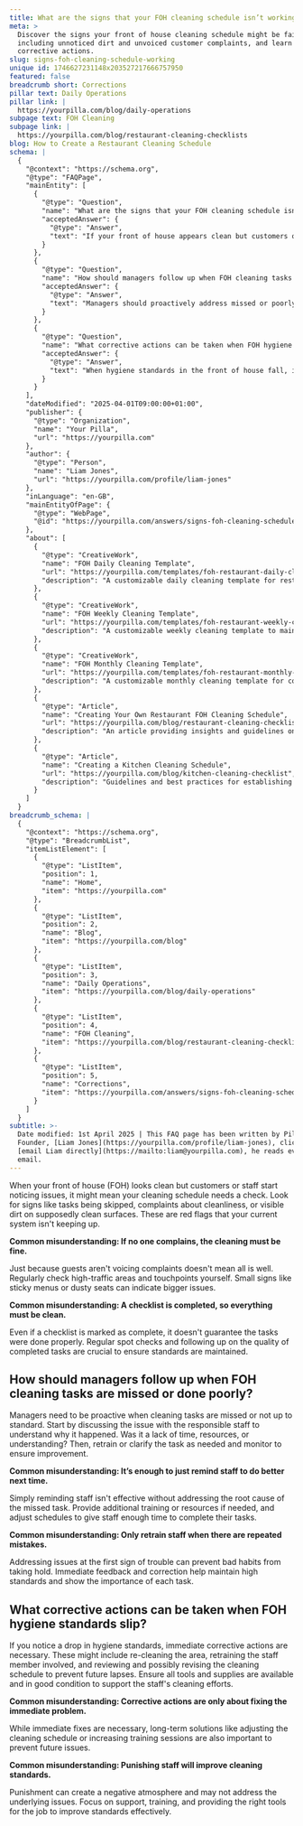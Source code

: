 ```yaml
---
title: What are the signs that your FOH cleaning schedule isn’t working?
meta: >
  Discover the signs your front of house cleaning schedule might be failing,
  including unnoticed dirt and unvoiced customer complaints, and learn effective
  corrective actions.
slug: signs-foh-cleaning-schedule-working
unique id: 1746627231148x203527217666757950
featured: false
breadcrumb short: Corrections
pillar text: Daily Operations
pillar link: |
  https://yourpilla.com/blog/daily-operations
subpage text: FOH Cleaning
subpage link: |
  https://yourpilla.com/blog/restaurant-cleaning-checklists
blog: How to Create a Restaurant Cleaning Schedule
schema: |
  {
    "@context": "https://schema.org",
    "@type": "FAQPage",
    "mainEntity": [
      {
        "@type": "Question",
        "name": "What are the signs that your FOH cleaning schedule isn’t working?",
        "acceptedAnswer": {
          "@type": "Answer",
          "text": "If your front of house appears clean but customers or staff report issues, this may suggest a problem with your cleaning schedule. Indicators of an ineffective cleaning schedule include skipped tasks, customer complaints about cleanliness, or visibly dirty surfaces that should be clean."
        }
      },
      {
        "@type": "Question",
        "name": "How should managers follow up when FOH cleaning tasks are missed or done poorly?",
        "acceptedAnswer": {
          "@type": "Answer",
          "text": "Managers should proactively address missed or poorly executed cleaning tasks by first discussing the issue with the responsible staff to ascertain the reasons behind the oversight. It may be necessary to retrain staff, clarify expectations, or adjust their schedules to ensure tasks are completed to the required standard."
        }
      },
      {
        "@type": "Question",
        "name": "What corrective actions can be taken when FOH hygiene standards slip?",
        "acceptedAnswer": {
          "@type": "Answer",
          "text": "When hygiene standards in the front of house fall, immediate corrective actions are vital. These actions might include re-cleaning affected areas, retraining the involved staff members, and revising the cleaning schedule to prevent further lapses. Ensuring that all cleaning tools and supplies are readily available and in good condition is also important."
        }
      }
    ],
    "dateModified": "2025-04-01T09:00:00+01:00",
    "publisher": {
      "@type": "Organization",
      "name": "Your Pilla",
      "url": "https://yourpilla.com"
    },
    "author": {
      "@type": "Person",
      "name": "Liam Jones",
      "url": "https://yourpilla.com/profile/liam-jones"
    },
    "inLanguage": "en-GB",
    "mainEntityOfPage": {
      "@type": "WebPage",
      "@id": "https://yourpilla.com/answers/signs-foh-cleaning-schedule-working"
    },
    "about": [
      {
        "@type": "CreativeWork",
        "name": "FOH Daily Cleaning Template",
        "url": "https://yourpilla.com/templates/foh-restaurant-daily-cleaning",
        "description": "A customizable daily cleaning template for restaurant front-of-house areas."
      },
      {
        "@type": "CreativeWork",
        "name": "FOH Weekly Cleaning Template",
        "url": "https://yourpilla.com/templates/foh-restaurant-weekly-cleaning",
        "description": "A customizable weekly cleaning template to maintain high cleanliness standards in food establishments."
      },
      {
        "@type": "CreativeWork",
        "name": "FOH Monthly Cleaning Template",
        "url": "https://yourpilla.com/templates/foh-restaurant-monthly-cleaning",
        "description": "A customizable monthly cleaning template for comprehensive and thorough cleaning of front-of-house areas."
      },
      {
        "@type": "Article",
        "name": "Creating Your Own Restaurant FOH Cleaning Schedule",
        "url": "https://yourpilla.com/blog/restaurant-cleaning-checklists",
        "description": "An article providing insights and guidelines on developing effective FOH cleaning schedules for restaurants."
      },
      {
        "@type": "Article",
        "name": "Creating a Kitchen Cleaning Schedule",
        "url": "https://yourpilla.com/blog/kitchen-cleaning-checklist",
        "description": "Guidelines and best practices for establishing a comprehensive kitchen cleaning schedule."
      }
    ]
  }
breadcrumb_schema: |
  {
    "@context": "https://schema.org",
    "@type": "BreadcrumbList",
    "itemListElement": [
      {
        "@type": "ListItem",
        "position": 1,
        "name": "Home",
        "item": "https://yourpilla.com"
      },
      {
        "@type": "ListItem",
        "position": 2,
        "name": "Blog",
        "item": "https://yourpilla.com/blog"
      },
      {
        "@type": "ListItem",
        "position": 3,
        "name": "Daily Operations",
        "item": "https://yourpilla.com/blog/daily-operations"
      },
      {
        "@type": "ListItem",
        "position": 4,
        "name": "FOH Cleaning",
        "item": "https://yourpilla.com/blog/restaurant-cleaning-checklists"
      },
      {
        "@type": "ListItem",
        "position": 5,
        "name": "Corrections",
        "item": "https://yourpilla.com/answers/signs-foh-cleaning-schedule-working"
      }
    ]
  }
subtitle: >-
  Date modified: 1st April 2025 | This FAQ page has been written by Pilla
  Founder, [Liam Jones](https://yourpilla.com/profile/liam-jones), click to
  [email Liam directly](https://mailto:liam@yourpilla.com), he reads every
  email.
---
```

When your front of house (FOH) looks clean but customers or staff start noticing issues, it might mean your cleaning schedule needs a check. Look for signs like tasks being skipped, complaints about cleanliness, or visible dirt on supposedly clean surfaces. These are red flags that your current system isn't keeping up.

**Common misunderstanding: If no one complains, the cleaning must be fine.**

Just because guests aren't voicing complaints doesn't mean all is well. Regularly check high-traffic areas and touchpoints yourself. Small signs like sticky menus or dusty seats can indicate bigger issues.

**Common misunderstanding: A checklist is completed, so everything must be clean.**

Even if a checklist is marked as complete, it doesn't guarantee the tasks were done properly. Regular spot checks and following up on the quality of completed tasks are crucial to ensure standards are maintained.

## How should managers follow up when FOH cleaning tasks are missed or done poorly?

Managers need to be proactive when cleaning tasks are missed or not up to standard. Start by discussing the issue with the responsible staff to understand why it happened. Was it a lack of time, resources, or understanding? Then, retrain or clarify the task as needed and monitor to ensure improvement.

**Common misunderstanding: It’s enough to just remind staff to do better next time.**

Simply reminding staff isn't effective without addressing the root cause of the missed task. Provide additional training or resources if needed, and adjust schedules to give staff enough time to complete their tasks.

**Common misunderstanding: Only retrain staff when there are repeated mistakes.**

Addressing issues at the first sign of trouble can prevent bad habits from taking hold. Immediate feedback and correction help maintain high standards and show the importance of each task.

## What corrective actions can be taken when FOH hygiene standards slip?

If you notice a drop in hygiene standards, immediate corrective actions are necessary. These might include re-cleaning the area, retraining the staff member involved, and reviewing and possibly revising the cleaning schedule to prevent future lapses. Ensure all tools and supplies are available and in good condition to support the staff's cleaning efforts.

**Common misunderstanding: Corrective actions are only about fixing the immediate problem.**

While immediate fixes are necessary, long-term solutions like adjusting the cleaning schedule or increasing training sessions are also important to prevent future issues.

**Common misunderstanding: Punishing staff will improve cleaning standards.**

Punishment can create a negative atmosphere and may not address the underlying issues. Focus on support, training, and providing the right tools for the job to improve standards effectively.
